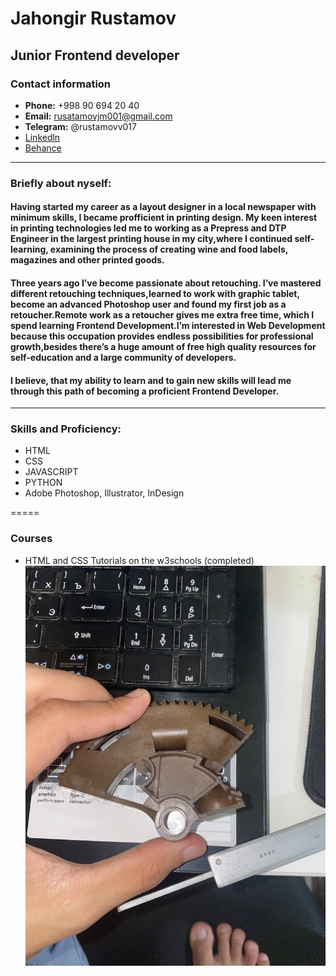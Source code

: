 # Jahongir Rustamov
## Junior Frontend developer

### Contact information

* __Phone:__ +998 90 694 20 40
* __Email:__ rusatamovjm001@gmail.com
* __Telegram:__ @rustamovv017
* [Linkedln](https://ydmitry.ru/blog/rukovodstvo-po-markdown-dlya-uproshcheniya-veb-razrabotki/)
* [Behance](https://ydmitry.ru/blog/rukovodstvo-po-markdown-dlya-uproshcheniya-veb-razrabotki/)

********* 

### Briefly about nyself:

#### Having started my career as a layout designer in a local newspaper with minimum skills, I became profficient in printing design. My keen interest in printing technologies led me to working as a Prepress and DTP Engineer in the largest printing house in my city,where I continued self-learning, examining the process of creating wine and food labels, magazines and other printed goods.

#### Three years ago I’ve become passionate about retouching. I’ve mastered different retouching techniques,learned to work with graphic tablet, become an advanced Photoshop user and found my first job as a retoucher.Remote work as a retoucher gives me extra free time, which I spend learning Frontend Development.I’m interested in Web Development because this occupation provides endless possibilities for professional growth,besides there’s a huge amount of free high quality resources for self-education and a large community of developers.

#### I believe, that my ability to learn and to gain new skills will lead me through this path of becoming a proficient Frontend Developer.

********* 
### Skills and Proficiency:

* HTML
* CSS
* JAVASCRIPT
* PYTHON
* Adobe Photoshop, Illustrator, InDesign

=====

### Courses
* HTML and CSS Tutorials on the w3schools (completed)
![alt text](photo_2023-06-10_11-43-58.jpg "Title")



